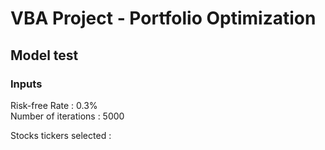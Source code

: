 # VBA Project - Portfolio Optimization



## Model test

### Inputs

Risk-free Rate : 0.3% \
Number of iterations : 5000

Stocks tickers selected : 
